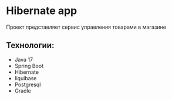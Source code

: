 # Hibernate app

Проект представляет сервис управления товарами в магазине

## Технологии:
  - Java 17
  - Spring Boot
  - Hibernate
  - liquibase
  - Postgresql
  - Gradle
